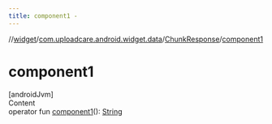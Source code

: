 ```yaml
---
title: component1 -
---
```

//[widget](../../index.md)/[com.uploadcare.android.widget.data](../index.md)/[ChunkResponse](index.md)/[component1](component1.md)



# component1  
[androidJvm]  
Content  
operator fun [component1](component1.md)(): [String](https://kotlinlang.org/api/latest/jvm/stdlib/kotlin/-string/index.html)  



